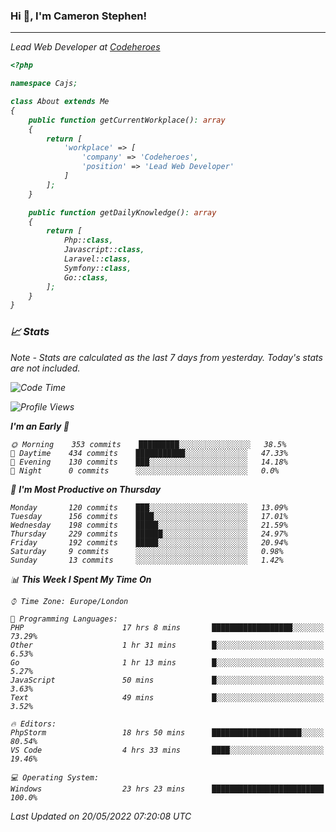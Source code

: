 ### Hi 👋, I'm Cameron Stephen!
<hr>
<p><em>Lead Web Developer at <a href="https://codeheroes.co.uk">Codeheroes</a></p>


```php
<?php

namespace Cajs;

class About extends Me
{
    public function getCurrentWorkplace(): array
    {
        return [
            'workplace' => [
                'company' => 'Codeheroes',
                'position' => 'Lead Web Developer'
            ]
        ];
    }

    public function getDailyKnowledge(): array
    {
        return [
            Php::class,
            Javascript::class,
            Laravel::class,
            Symfony::class,
            Go::class,
        ];
    }
}
```

### 📈 Stats
<p><em>Note - Stats are calculated as the last 7 days from yesterday. Today's stats are not included.</em></p>


<!--START_SECTION:waka-->
![Code Time](http://img.shields.io/badge/Code%20Time-2%2C882%20hrs%2014%20mins-blue)

![Profile Views](http://img.shields.io/badge/Profile%20Views-0-blue)

**I'm an Early 🐤** 

```text
🌞 Morning    353 commits    █████████░░░░░░░░░░░░░░░░   38.5% 
🌆 Daytime    434 commits    ███████████░░░░░░░░░░░░░░   47.33% 
🌃 Evening    130 commits    ███░░░░░░░░░░░░░░░░░░░░░░   14.18% 
🌙 Night      0 commits      ░░░░░░░░░░░░░░░░░░░░░░░░░   0.0%

```
📅 **I'm Most Productive on Thursday** 

```text
Monday       120 commits    ███░░░░░░░░░░░░░░░░░░░░░░   13.09% 
Tuesday      156 commits    ████░░░░░░░░░░░░░░░░░░░░░   17.01% 
Wednesday    198 commits    █████░░░░░░░░░░░░░░░░░░░░   21.59% 
Thursday     229 commits    ██████░░░░░░░░░░░░░░░░░░░   24.97% 
Friday       192 commits    █████░░░░░░░░░░░░░░░░░░░░   20.94% 
Saturday     9 commits      ░░░░░░░░░░░░░░░░░░░░░░░░░   0.98% 
Sunday       13 commits     ░░░░░░░░░░░░░░░░░░░░░░░░░   1.42%

```


📊 **This Week I Spent My Time On** 

```text
⌚︎ Time Zone: Europe/London

💬 Programming Languages: 
PHP                      17 hrs 8 mins       ██████████████████░░░░░░░   73.29% 
Other                    1 hr 31 mins        █░░░░░░░░░░░░░░░░░░░░░░░░   6.53% 
Go                       1 hr 13 mins        █░░░░░░░░░░░░░░░░░░░░░░░░   5.27% 
JavaScript               50 mins             █░░░░░░░░░░░░░░░░░░░░░░░░   3.63% 
Text                     49 mins             █░░░░░░░░░░░░░░░░░░░░░░░░   3.52%

🔥 Editors: 
PhpStorm                 18 hrs 50 mins      ████████████████████░░░░░   80.54% 
VS Code                  4 hrs 33 mins       ████░░░░░░░░░░░░░░░░░░░░░   19.46%

💻 Operating System: 
Windows                  23 hrs 23 mins      █████████████████████████   100.0%

```


 Last Updated on 20/05/2022 07:20:08 UTC
<!--END_SECTION:waka-->
